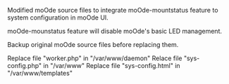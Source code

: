 Modified moOde source files to integrate moOde-mountstatus feature to system configuration in moOde UI.

moOde-mounstatus feature will disable moOde's basic LED management.

Backup original moOde source files before replacing them.

Replace file "worker.php" in "/var/www/daemon" Relace file "sys-config.php" in "/var/www" Replace file "sys-config.html" in "/var/www/templates"
